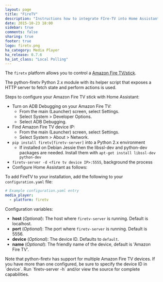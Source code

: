 ```yaml
---
layout: page
title: "FireTV"
description: "Instructions how to integrate FIre-TV into Home Assistant."
date: 2015-10-23 18:00
sidebar: true
comments: false
sharing: true
footer: true
logo: firetv.png
ha_category: Media Player
ha_release: 0.7.6
ha_iot_class: "Local Polling"
---
```



The `firetv` platform allows you to control a [Amazon Fire TV/stick](http://www.amazon.com/Amazon-DV83YW-Fire-TV/dp/B00U3FPN4U).

The python-firetv Python 2.x module with its helper script that exposes a HTTP server to fetch state and perform actions is used.

Steps to configure your Amazon Fire TV stick with Home Assistant:

- Turn on ADB Debugging on your Amazon Fire TV:
  - From the main (Launcher) screen, select Settings.
  - Select System > Developer Options.
  - Select ADB Debugging.
- Find Amazon Fire TV device IP:
  - From the main (Launcher) screen, select Settings.
  - Select System > About > Network.
- `pip install firetv[firetv-server]` into a Python 2.x environment
  - If installed on Debian Jessie then the libssl-dev and python-dev packages are needed. Install them with `apt-get install libssl-dev python-dev`
- `firetv-server -d <fire tv device IP>:5555`, background the process
- Configure Home Assistant as follows:


To add FireTV to your installation, add the following to your `configuration.yaml` file:

```yaml
# Example configuration.yaml entry
media_player:
  - platform: firetv
```

Configuration variables:

- **host** (*Optional*): The host where `firetv-server` is running. Default is localhost.
- **port** (*Optional*): The port where `firetv-server` is running. Default is 5556.
- **device** (*Optional*): The device ID. Defaults to `default`.
- **name** (*Optional*): The friendly name of the device, default is 'Amazon Fire TV'.


<p class='note warning'>
Note that python-firetv has support for multiple Amazon Fire TV devices. If you have more than one configured, be sure to specify the device ID in `device`. Run `firetv-server -h` and/or view the source for complete capabilities.
</p>

